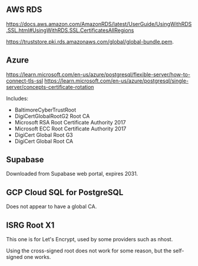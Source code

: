 ## AWS RDS

https://docs.aws.amazon.com/AmazonRDS/latest/UserGuide/UsingWithRDS.SSL.html#UsingWithRDS.SSL.CertificatesAllRegions

https://truststore.pki.rds.amazonaws.com/global/global-bundle.pem.

## Azure

https://learn.microsoft.com/en-us/azure/postgresql/flexible-server/how-to-connect-tls-ssl
https://learn.microsoft.com/en-us/azure/postgresql/single-server/concepts-certificate-rotation

Includes:

- BaltimoreCyberTrustRoot
- DigiCertGlobalRootG2 Root CA
- Microsoft RSA Root Certificate Authority 2017
- Microsoft ECC Root Certificate Authority 2017
- DigiCert Global Root G3
- DigiCert Global Root CA

## Supabase

Downloaded from Supabase web portal, expires 2031.

## GCP Cloud SQL for PostgreSQL

Does not appear to have a global CA.

## ISRG Root X1

This one is for Let's Encrypt, used by some providers such as nhost.

Using the cross-signed root does not work for some reason, but the self-signed one works.

